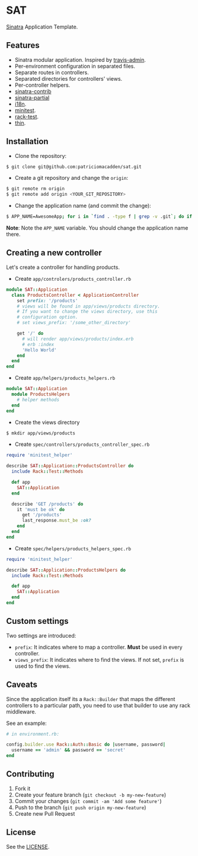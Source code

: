 # SAT

[Sinatra](https://github.com/sinatra/sinatra) Application Template.

## Features

* Sinatra modular application. Inspired by [travis-admin](https://github.com/travis-ci/travis-admin).
* Per-environment configuration in separated files.
* Separate routes in controllers.
* Separated directories for controllers' views.
* Per-controller helpers.
* [sinatra-contrib](https://github.com/sinatra/sinatra)
* [sinatra-partial](https://github.com/yb66/Sinatra-Partial)
* [i18n](https://github.com/svenfuchs/i18n).
* [minitest](https://github.com/seattlerb/minitest).
* [rack-test](https://github.com/brynary/rack-test).
* [thin](https://github.com/macournoyer/thin).

## Installation

* Clone the repository:

```bash
$ git clone git@github.com:patriciomacadden/sat.git
```

* Create a git repository and change the `origin`:

```bash
$ git remote rm origin
$ git remote add origin <YOUR_GIT_REPOSITORY>
```

* Change the application name (and commit the change):

```bash
$ APP_NAME=AwesomeApp; for i in `find . -type f | grep -v .git`; do if [ `grep SAT $i | wc -l` != 0 ]; then sed -i '' "s/SAT/$APP_NAME/g" $i; fi; done; git commit -am "SAT => $APP_NAME"
```

**Note**: Note the `APP_NAME` variable. You should change the application name
there.

## Creating a new controller

Let's create a controller for handling products.

* Create `app/controlers/products_controller.rb`

```ruby
module SAT::Application
  class ProductsController < ApplicationController
    set prefix: '/products'
    # views will be found in app/views/products directory.
    # If you want to change the views directory, use this
    # configuration option.
    # set views_prefix: '/some_other_directory'

    get '/' do
      # will render app/views/products/index.erb
      # erb :index
      'Hello World'
    end
  end
end
```

* Create `app/helpers/products_helpers.rb`

```ruby
module SAT::Application
  module ProductsHelpers
    # helper methods
  end
end
```

* Create the views directory

```bash
$ mkdir app/views/products
```

* Create `spec/controllers/products_controller_spec.rb`

```ruby
require 'minitest_helper'

describe SAT::Application::ProductsController do
  include Rack::Test::Methods

  def app
    SAT::Application
  end

  describe 'GET /products' do
    it 'must be ok' do
      get '/products'
      last_response.must_be :ok?
    end
  end
end
```

* Create `spec/helpers/products_helpers_spec.rb`

```ruby
require 'minitest_helper'

describe SAT::Application::ProductsHelpers do
  include Rack::Test::Methods

  def app
    SAT::Application
  end
end
```

## Custom settings

Two settings are introduced:

* `prefix`: It indicates where to map a controller. **Must** be used in every
controller.
* `views_prefix`: It indicates where to find the views. If not set, `prefix` is
used to find the views.

## Caveats

Since the application itself its a `Rack::Builder` that maps the different
controllers to a particular path, you need to use that builder to use any rack
middleware.

See an example:

```ruby
# in environment.rb:

config.builder.use Rack::Auth::Basic do |username, password|
  username == 'admin' && password == 'secret'
end
```

## Contributing

1. Fork it
2. Create your feature branch (`git checkout -b my-new-feature`)
3. Commit your changes (`git commit -am 'Add some feature'`)
4. Push to the branch (`git push origin my-new-feature`)
5. Create new Pull Request

## License

See the [LICENSE](https://github.com/patriciomacadden/sat/blob/master/LICENSE).
